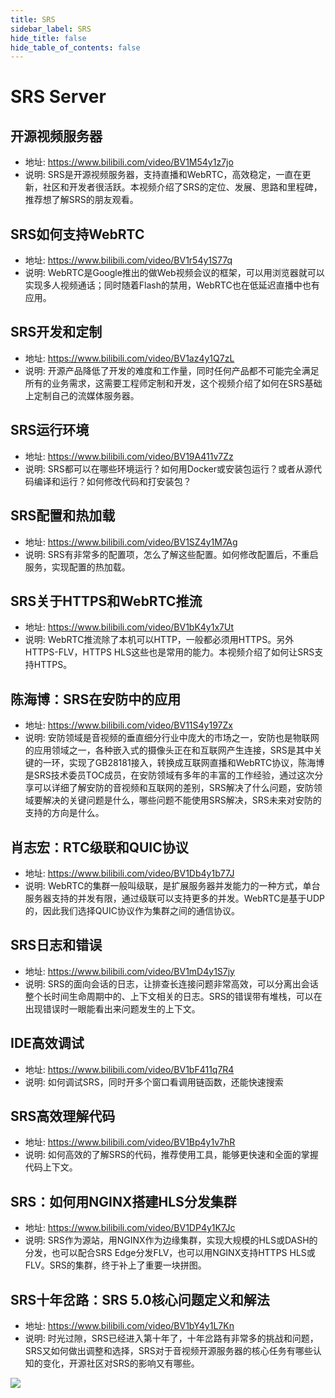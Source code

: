 ```yaml
---
title: SRS
sidebar_label: SRS
hide_title: false
hide_table_of_contents: false
---
```


# SRS Server

## 开源视频服务器
* 地址: https://www.bilibili.com/video/BV1M54y1z7jo
* 说明: SRS是开源视频服务器，支持直播和WebRTC，高效稳定，一直在更新，社区和开发者很活跃。本视频介绍了SRS的定位、发展、思路和里程碑，推荐想了解SRS的朋友观看。

## SRS如何支持WebRTC
* 地址: https://www.bilibili.com/video/BV1r54y1S77q
* 说明: WebRTC是Google推出的做Web视频会议的框架，可以用浏览器就可以实现多人视频通话；同时随着Flash的禁用，WebRTC也在低延迟直播中也有应用。

## SRS开发和定制
* 地址: https://www.bilibili.com/video/BV1az4y1Q7zL
* 说明: 开源产品降低了开发的难度和工作量，同时任何产品都不可能完全满足所有的业务需求，这需要工程师定制和开发，这个视频介绍了如何在SRS基础上定制自己的流媒体服务器。

## SRS运行环境
* 地址: https://www.bilibili.com/video/BV19A411v7Zz
* 说明: SRS都可以在哪些环境运行？如何用Docker或安装包运行？或者从源代码编译和运行？如何修改代码和打安装包？

## SRS配置和热加载
* 地址: https://www.bilibili.com/video/BV1SZ4y1M7Ag
* 说明: SRS有非常多的配置项，怎么了解这些配置。如何修改配置后，不重启服务，实现配置的热加载。

## SRS关于HTTPS和WebRTC推流
* 地址: https://www.bilibili.com/video/BV1bK4y1x7Ut
* 说明: WebRTC推流除了本机可以HTTP，一般都必须用HTTPS。另外HTTPS-FLV，HTTPS HLS这些也是常用的能力。本视频介绍了如何让SRS支持HTTPS。

## 陈海博：SRS在安防中的应用
* 地址: https://www.bilibili.com/video/BV11S4y197Zx
* 说明: 安防领域是音视频的垂直细分行业中庞大的市场之一，安防也是物联网的应用领域之一，各种嵌入式的摄像头正在和互联网产生连接，SRS是其中关键的一环，实现了GB28181接入，转换成互联网直播和WebRTC协议，陈海博是SRS技术委员TOC成员，在安防领域有多年的丰富的工作经验，通过这次分享可以详细了解安防的音视频和互联网的差别，SRS解决了什么问题，安防领域要解决的关键问题是什么，哪些问题不能使用SRS解决，SRS未来对安防的支持的方向是什么。

## 肖志宏：RTC级联和QUIC协议
* 地址: https://www.bilibili.com/video/BV1Db4y1b77J
* 说明: WebRTC的集群一般叫级联，是扩展服务器并发能力的一种方式，单台服务器支持的并发有限，通过级联可以支持更多的并发。WebRTC是基于UDP的，因此我们选择QUIC协议作为集群之间的通信协议。

## SRS日志和错误
* 地址: https://www.bilibili.com/video/BV1mD4y1S7jy
* 说明: SRS的面向会话的日志，让排查长连接问题非常高效，可以分离出会话整个长时间生命周期中的、上下文相关的日志。SRS的错误带有堆栈，可以在出现错误时一眼能看出来问题发生的上下文。

## IDE高效调试
* 地址: https://www.bilibili.com/video/BV1bF411q7R4
* 说明: 如何调试SRS，同时开多个窗口看调用链函数，还能快速搜索

## SRS高效理解代码
* 地址: https://www.bilibili.com/video/BV1Bp4y1v7hR
* 说明: 如何高效的了解SRS的代码，推荐使用工具，能够更快速和全面的掌握代码上下文。

## SRS：如何用NGINX搭建HLS分发集群
* 地址: https://www.bilibili.com/video/BV1DP4y1K7Jc
* 说明: SRS作为源站，用NGINX作为边缘集群，实现大规模的HLS或DASH的分发，也可以配合SRS Edge分发FLV，也可以用NGINX支持HTTPS HLS或FLV。SRS的集群，终于补上了重要一块拼图。

## SRS十年岔路：SRS 5.0核心问题定义和解法
* 地址: https://www.bilibili.com/video/BV1bY4y1L7Kn
* 说明: 时光过隙，SRS已经进入第十年了，十年岔路有非常多的挑战和问题，SRS又如何做出调整和选择，SRS对于音视频开源服务器的核心任务有哪些认知的变化，开源社区对SRS的影响又有哪些。

![](https://ossrs.net/gif/v1/sls.gif?site=ossrs.net&path=/lts/tutorial/zh/v5/srs-open-source)



